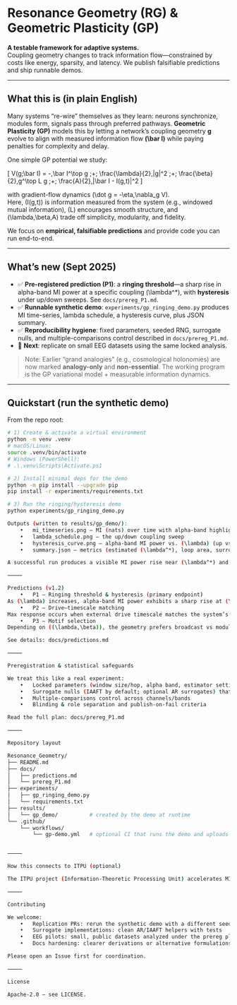 # Resonance Geometry (RG) & Geometric Plasticity (GP)

**A testable framework for adaptive systems.**  
Coupling geometry changes to track information flow—constrained by costs like energy, sparsity, and latency. We publish falsifiable predictions and ship runnable demos.

---

## What this is (in plain English)

Many systems “re-wire” themselves as they learn: neurons synchronize, modules form, signals pass through preferred pathways. **Geometric Plasticity (GP)** models this by letting a network’s coupling geometry **g** evolve to align with measured information flow **\(\bar I\)** while paying penalties for complexity and delay.

One simple GP potential we study:

\[
V(g;\bar I) = -\,\bar I^\top g \;+\; \frac{\lambda}{2}\,\|g\|^2 \;+\; \frac{\beta}{2}\,g^\top L g \;+\; \frac{A}{2}\,\|\bar I - I(g,t)\|^2
\]

with gradient-flow dynamics \(\dot g = -\eta\,\nabla_g V\).  
Here, \(I(g,t)\) is information measured from the system (e.g., windowed mutual information), \(L\) encourages smooth structure, and \(\lambda,\beta,A\) trade off simplicity, modularity, and fidelity.

We focus on **empirical, falsifiable predictions** and provide code you can run end-to-end.

---

## What’s new (Sept 2025)

- ✅ **Pre-registered prediction (P1)**: a **ringing threshold**—a sharp rise in alpha-band MI power at a specific coupling \(\lambda^\*\), with **hysteresis** under up/down sweeps. See `docs/prereg_P1.md`.
- ✅ **Runnable synthetic demo**: `experiments/gp_ringing_demo.py` produces MI time-series, lambda schedule, a hysteresis curve, plus JSON summary.
- ✅ **Reproducibility hygiene**: fixed parameters, seeded RNG, surrogate nulls, and multiple-comparisons control described in `docs/prereg_P1.md`.
- 🧪 **Next**: replicate on small EEG datasets using the same locked analysis.

> Note: Earlier “grand analogies” (e.g., cosmological holonomies) are now marked **analogy-only** and **non-essential**. The working program is the GP variational model + measurable information dynamics.

---

## Quickstart (run the synthetic demo)

From the repo root:

```bash
# 1) Create & activate a virtual environment
python -m venv .venv
# macOS/Linux:
source .venv/bin/activate
# Windows (PowerShell):
# .\.venv\Scripts\Activate.ps1

# 2) Install minimal deps for the demo
python -m pip install --upgrade pip
pip install -r experiments/requirements.txt

# 3) Run the ringing/hysteresis demo
python experiments/gp_ringing_demo.py

Outputs (written to results/gp_demo/):
	•	mi_timeseries.png — MI (nats) over time with alpha-band highlighting
	•	lambda_schedule.png — the up/down coupling sweep
	•	hysteresis_curve.png — alpha-band MI power vs. (\lambda) (up vs. down)
	•	summary.json — metrics (estimated (\lambda^*), loop area, surrogate p-values)

A successful run produces a visible MI power rise near (\lambda^*) and a nonzero hysteresis loop area; see exact pass/fail in the prereg doc.

⸻

Predictions (v1.2)
	•	P1 — Ringing threshold & hysteresis (primary endpoint)
As (\lambda) increases, alpha-band MI power exhibits a sharp rise at (\lambda^*); decreasing (\lambda) traces a different path (hysteresis loop). Statistical criteria and nulls are pre-registered.
	•	P2 — Drive–timescale matching
Max response occurs when external drive timescale matches the system’s intrinsic timescale predicted by GP dynamics.
	•	P3 — Motif selection
Depending on ((\lambda,\beta)), the geometry prefers broadcast vs modular motifs; detected by MI topology summaries.

See details: docs/predictions.md

⸻

Preregistration & statistical safeguards

We treat this like a real experiment:
	•	Locked parameters (window size/hop, alpha band, estimator settings)
	•	Surrogate nulls (IAAFT by default; optional AR surrogates) that preserve key temporal structure
	•	Multiple-comparisons control across channels/bands
	•	Blinding & role separation and publish-on-fail criteria

Read the full plan: docs/prereg_P1.md

⸻

Repository layout

Resonance_Geometry/
├── README.md
├── docs/
│   ├── predictions.md
│   └── prereg_P1.md
├── experiments/
│   ├── gp_ringing_demo.py
│   └── requirements.txt
├── results/
│   └── gp_demo/          # created by the demo at runtime
└── .github/
    └── workflows/
        └── gp-demo.yml   # optional CI that runs the demo and uploads artifacts


⸻

How this connects to ITPU (optional)

The ITPU project (Information-Theoretic Processing Unit) accelerates MI/CMI/TE measurements. Today we use Python baselines; later, the same analysis can be run on ITPU hardware for real-time experiments. If you’re collaborating on EEG/BCI, this is our planned acceleration path.

⸻

Contributing

We welcome:
	•	Replication PRs: rerun the synthetic demo with a different seed and attach artifacts
	•	Surrogate implementations: clean AR/IAAFT helpers with tests
	•	EEG pilots: small, public datasets analyzed under the prereg plan
	•	Docs hardening: clearer derivations or alternative formulations of the GP potential

Please open an Issue first for coordination.

⸻

License

Apache-2.0 — see LICENSE.

